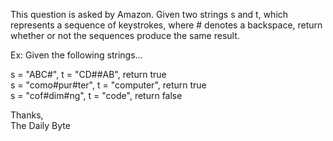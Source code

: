 This question is asked by Amazon. Given two strings s and t, which represents a sequence of keystrokes, where # denotes a backspace, return whether or not the sequences produce the same result.

Ex: Given the following strings...

s = "ABC#", t = "CD##AB", return true   
s = "como#pur#ter", t = "computer", return true   
s = "cof#dim#ng", t = "code", return false   

Thanks,   
The Daily Byte  
